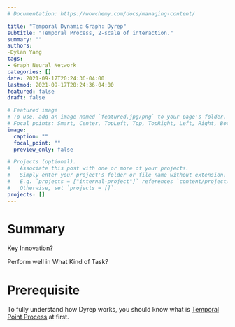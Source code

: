 ```yaml
---
# Documentation: https://wowchemy.com/docs/managing-content/

title: "Temporal Dynamic Graph: Dyrep"
subtitle: "Temporal Process, 2-scale of interaction."
summary: ""
authors: 
-Dylan Yang
tags: 
- Graph Neural Network
categories: []
date: 2021-09-17T20:24:36-04:00
lastmod: 2021-09-17T20:24:36-04:00
featured: false
draft: false

# Featured image
# To use, add an image named `featured.jpg/png` to your page's folder.
# Focal points: Smart, Center, TopLeft, Top, TopRight, Left, Right, BottomLeft, Bottom, BottomRight.
image:
  caption: ""
  focal_point: ""
  preview_only: false

# Projects (optional).
#   Associate this post with one or more of your projects.
#   Simply enter your project's folder or file name without extension.
#   E.g. `projects = ["internal-project"]` references `content/project/deep-learning/index.md`.
#   Otherwise, set `projects = []`.
projects: []
---
```



# Summary

Key Innovation?

Perform well in What Kind of Task?


# Prerequisite

To fully understand how Dyrep works, you should know what is [Temporal Point Process]() at first.